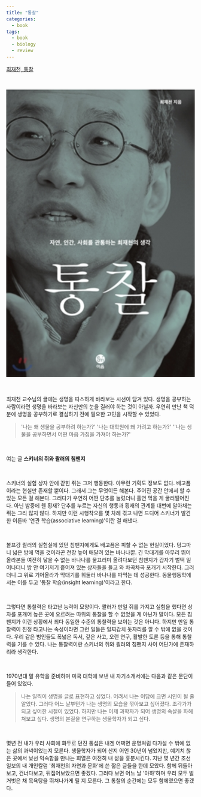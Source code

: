 ```yaml
---
title: "통찰"
categories:
  - book
tags:
  - book
  - biology
  - review
---
```


[최재천, 통찰](https://book.naver.com/bookdb/book_detail.nhn?bid=7039803) 

<br/>

![](/assets/images/book/insight.png)

<br/>

최재천 교수님의 글에는 생명을 따스하게 바라보는 시선이 담겨 있다. 생명을 공부하는 사람이라면 생명을 바라보는 자신만의 눈을 길러야 하는 것이 아닐까. 우연히 만난 책 덕분에 생명을 공부하기로 결심하기 전에 필요한 고민을 시작할 수 있었다.

>  '나는 왜 생물을 공부하려 하는가?' '나는 대학원에 왜 가려고 하는가?' ''나는 생물을 공부하면서 어떤 마음 가짐을 가져야 하는가?' 

<br/>

여는 글 **스키너의 쥐와 콸러의 침팬지**

<br/>

스키너의 실험 상자 안에 갇힌 쥐는 그저 행동한다. 아무런 기획도 정보도 없다. 배고픔이라는 현실만 존재할 뿐이다. 그래서 그는 무엇이든 해본다. 주어진 공간 안에서 할 수 있는 모든 걸 해본다. 그러다가 우연히 어떤 단추를 눌렀더니 홀연 먹을 게 굴러떨어진다. 아닌 밤중에 웬 횡재? 단추를 누르는 자신의 행동과 횡재의 관계를 대번에 알아채는 쥐는 그리 많지 않다. 하지만 이런 시행착오를 몇 차례 겪고 나면 드디어 스키너가 발견한 이른바 '연관 학습(associative learning)'이란 걸 해낸다.

<br/>

볼프강 쾰러의 실험실에 있던 침팬지에게도 배고픔은 피할 수 없는 현실이었다. 덩그마니 넓은 방에 먹을 것이라곤 천장 높이 매달려 있는 바나나뿐. 긴 막대기를 아무리 뛰어올라본들 여전히 닿을 수 없는 바나나를 물끄러미 올려다보던 침팬지가 갑자기 벌떡 일어나더니 방 안 여기저기 흩어져 있는 상자들을 들고 와 차곡차곡 포개기 시작한다. 그러더니 그 위로 기어올라가 막대기를 휘둘러 바나나를 따먹는 데 성공한다. 동물행동학에서는 이를 두고 '통찰 학습(insight learning)'이라고 한다.

<br/>

그렇다면 통찰력은 타고난 능력이 모양이다. 콸러가 만일 쥐를 가지고 실험을 했다면 상자를 포개어 높은 곳에 오르려는 따위의 통찰을 할 수 없었을 게 아닌가 말이다. 모든 침팬지가 이런 상황에서 죄다 동일한 수준의 통찰력을 보이는 것은 아니다. 하지만 만일 통찰력이 진정 타고나는 속성이라면 그런 일들은 일찌감치 돗자리를 깔 수 밖에 없을 것이다. 우리 같은 범인들도 폭넓은 독서, 깊은 사고, 오랜 연구, 활발한 토론 등을 통해 통찰력을 기를 수 있다. 나는 통찰력이란 스키너의 쥐와 쾰러의 침팬지 사이 어딘가에 존재하리라 생각한다.

<br/>

1970년대 말 유학을 준비하며 미국 대학에 보낸 내 자기소개서에는 다음과 같은 문단이 들어 있었다.

> 나는 일찍이 생명을 글로 표현하고 싶었다. 어려서 나는 이담에 크면 시인이 될 줄 알았다. 그러다 어느 날부턴가 나는 생명의 모습을 깎아보고 싶어졌다. 조각가가 되고 싶어한 시절이 있었다. 하지만 나는 이제 과학자가 되어 생명의 속살을 파헤쳐보고 싶다. 생명의 본질을 연구하는 생물학자가 되고 싶다.

<br/>

몇년 전 내가 우리 사회에 화두로 던진 통섭은 내겐 어쩌면 운명처럼 다가설 수 밖에 없는 삶의 과녁이었는지 모른다. 생물학자가 되어 산지 어언 30년이 넘었지만, 예기치 찮은 곳에서 낯선 익숙함을 만나는 희열은 여전히 내 삶을 흥분시킨다. 지난 몇 년간 조선일보의 내 개인칼럼 '최재천의 자연과 문화'에 쓴 짧은 글들을 한데 모았다. 함께 뒤돌아보고, 건너다보고, 뒤집어보았으면 좋겠다. 그러다 보면 어느 날 '아하'하며 우리 모두 벌거벗은 채 목욕탕을 뛰쳐나가게 될 지 모른다. 그 통찰의 순간에는 모두 함께였으면 좋겠다.